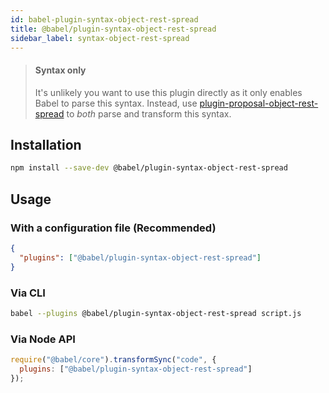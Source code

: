 ```yaml
---
id: babel-plugin-syntax-object-rest-spread
title: @babel/plugin-syntax-object-rest-spread
sidebar_label: syntax-object-rest-spread
---
```


> #### Syntax only
>
> It's unlikely you want to use this plugin directly as it only enables Babel to parse this syntax. Instead, use [plugin-proposal-object-rest-spread](plugin-proposal-object-rest-spread.md) to _both_ parse and transform this syntax.

## Installation

```sh
npm install --save-dev @babel/plugin-syntax-object-rest-spread
```

## Usage

### With a configuration file (Recommended)

```json
{
  "plugins": ["@babel/plugin-syntax-object-rest-spread"]
}
```

### Via CLI

```sh
babel --plugins @babel/plugin-syntax-object-rest-spread script.js
```

### Via Node API

```javascript
require("@babel/core").transformSync("code", {
  plugins: ["@babel/plugin-syntax-object-rest-spread"]
});
```


